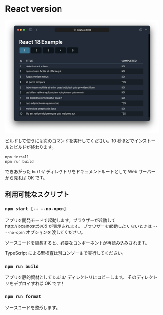 # React version

![](preview.png)

ビルドして使うには次のコマンドを実行してください。10 秒ほどでインストールとビルドが終わります。

```console
npm install
npm run build
```

できあがった `build/` ディレクトリをドキュメントルートとして Web サーバーから見れば OK です。

## 利用可能なスクリプト

### `npm start [-- --no-open]`

アプリを開発モードで起動します。ブラウザーが起動して http://localhost:5005 が表示されます。
ブラウザーを起動したくないときは `-- --no-open` オプションを渡してください。

ソースコードを編集すると、必要なコンポーネントが再読み込みされます。

TypeScript による型検査は別コンソールで実行してください。

### `npm run build`

アプリを静的資材として `build/` ディレクトリにコピーします。
そのディレクトリをデプロイすれば OK です！

### `npm run format`

ソースコードを整形します。
